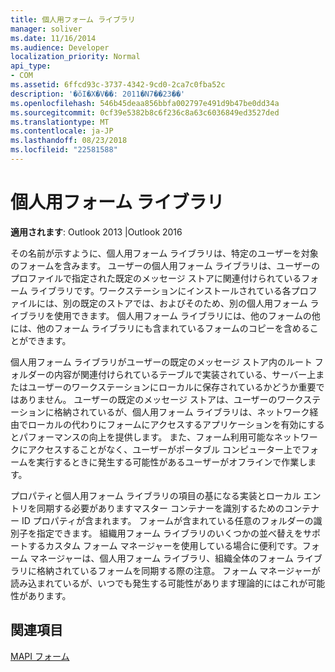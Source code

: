 ```yaml
---
title: 個人用フォーム ライブラリ
manager: soliver
ms.date: 11/16/2014
ms.audience: Developer
localization_priority: Normal
api_type:
- COM
ms.assetid: 6ffcd93c-3737-4342-9cd0-2ca7c0fba52c
description: '�ŏI�X�V��: 2011�N7��23��'
ms.openlocfilehash: 546b45deaa856bbfa002797e491d9b47be0dd34a
ms.sourcegitcommit: 0cf39e5382b8c6f236c8a63c6036849ed3527ded
ms.translationtype: MT
ms.contentlocale: ja-JP
ms.lasthandoff: 08/23/2018
ms.locfileid: "22581588"
---
```

# <a name="personal-form-libraries"></a>個人用フォーム ライブラリ

  
  
**適用されます**: Outlook 2013 |Outlook 2016 
  
その名前が示すように、個人用フォーム ライブラリは、特定のユーザーを対象のフォームを含みます。 ユーザーの個人用フォーム ライブラリは、ユーザーのプロファイルで指定された既定のメッセージ ストアに関連付けられているフォーム ライブラリです。ワークステーションにインストールされている各プロファイルには、別の既定のストアでは、およびそのため、別の個人用フォーム ライブラリを使用できます。 個人用フォーム ライブラリには、他のフォームの他には、他のフォーム ライブラリにも含まれているフォームのコピーを含めることができます。
  
個人用フォーム ライブラリがユーザーの既定のメッセージ ストア内のルート フォルダーの内容が関連付けられているテーブルで実装されている、サーバー上またはユーザーのワークステーションにローカルに保存されているかどうか重要ではありません。 ユーザーの既定のメッセージ ストアは、ユーザーのワークステーションに格納されているが、個人用フォーム ライブラリは、ネットワーク経由でローカルの代わりにフォームにアクセスするアプリケーションを有効にするとパフォーマンスの向上を提供します。 また、フォーム利用可能なネットワークにアクセスすることがなく、ユーザーがポータブル コンピューター上でフォームを実行するときに発生する可能性があるユーザーがオフラインで作業します。
  
プロパティと個人用フォーム ライブラリの項目の基になる実装とローカル エントリを同期する必要がありますマスター コンテナーを識別するためのコンテナー ID プロパティが含まれます。 フォームが含まれている任意のフォルダーの識別子を指定できます。 組織用フォーム ライブラリのいくつかの並べ替えをサポートするカスタム フォーム マネージャーを使用している場合に便利です。フォーム マネージャーは、個人用フォーム ライブラリ、組織全体のフォーム ライブラリに格納されているフォームを同期する際の注意。 フォーム マネージャーが読み込まれているが、いつでも発生する可能性があります理論的にはこれが可能性があります。
  
## <a name="see-also"></a>関連項目



[MAPI フォーム](mapi-forms.md)

